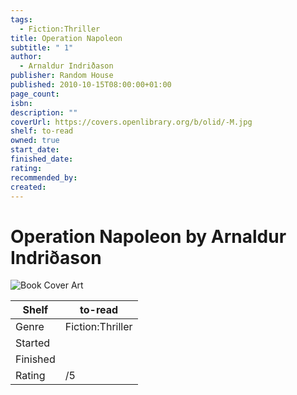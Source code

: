 ```yaml
---
tags:
  - Fiction:Thriller
title: Operation Napoleon
subtitle: " 1"
author:
  - Arnaldur Indriðason
publisher: Random House
published: 2010-10-15T08:00:00+01:00
page_count: 
isbn: 
description: ""
coverUrl: https://covers.openlibrary.org/b/olid/-M.jpg
shelf: to-read
owned: true
start_date: 
finished_date: 
rating: 
recommended_by: 
created: 
---
```


# Operation Napoleon by Arnaldur Indriðason

![Book Cover Art](https://covers.openlibrary.org/b/olid/-M.jpg)

| Shelf | to-read |
| --- | --- |
| Genre | Fiction:Thriller |
| Started |  |
| Finished |  |
| Rating | /5 |

